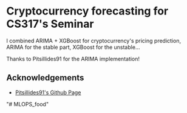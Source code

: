 
# Cryptocurrency forecasting for CS317's Seminar

I combined ARIMA + XGBoost for cryptocurrency's pricing prediction, ARIMA for the stable part, XGBoost for the unstable...

Thanks to Pitsillides91 for the ARIMA implementation!




## Acknowledgements

 - [Pitsillides91's Github Page](https://github.com/Pitsillides91)

"# MLOPS_food" 
